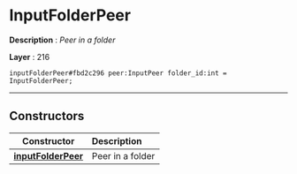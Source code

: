 # InputFolderPeer

**Description** : *Peer in a folder*

**Layer** : 216

```tl
inputFolderPeer#fbd2c296 peer:InputPeer folder_id:int = InputFolderPeer;
```

---

## Constructors

| Constructor | Description |
| :---: | :--- |
| [**inputFolderPeer**](constructor/inputFolderPeer) | Peer in a folder |